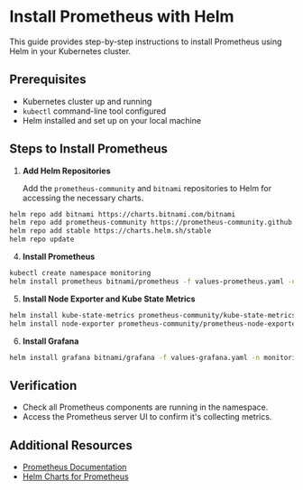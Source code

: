 # Install Prometheus with Helm

This guide provides step-by-step instructions to install Prometheus using Helm in your Kubernetes cluster.

## Prerequisites

- Kubernetes cluster up and running
- `kubectl` command-line tool configured
- Helm installed and set up on your local machine

## Steps to Install Prometheus

1. **Add Helm Repositories**

    Add the `prometheus-community` and `bitnami` repositories to Helm for accessing the necessary charts.

```sh
helm repo add bitnami https://charts.bitnami.com/bitnami
helm repo add prometheus-community https://prometheus-community.github.io/helm-charts
helm repo add stable https://charts.helm.sh/stable
helm repo update
```

4. **Install Prometheus**


```sh
kubectl create namespace monitoring
helm install prometheus bitnami/prometheus -f values-prometheus.yaml -n monitoring
```

5. **Install Node Exporter and Kube State Metrics**

```sh
helm install kube-state-metrics prometheus-community/kube-state-metrics -n monitoring
helm install node-exporter prometheus-community/prometheus-node-exporter -n monitoring
```

6. **Install Grafana**
```sh
helm install grafana bitnami/grafana -f values-grafana.yaml -n monitoring
```



## Verification

- Check all Prometheus components are running in the namespace.
- Access the Prometheus server UI to confirm it's collecting metrics.

## Additional Resources

- [Prometheus Documentation](https://prometheus.io/docs/introduction/overview/)
- [Helm Charts for Prometheus](https://github.com/prometheus-community/helm-charts)
